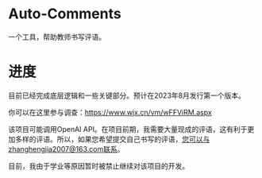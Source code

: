 # Auto-Comments
一个工具，帮助教师书写评语。


# 进度
目前已经完成底层逻辑和一些关键部分。预计在2023年8月发行第一个版本。

你可以在这里参与调查：https://www.wjx.cn/vm/wFFViRM.aspx

该项目可能调用OpenAI API。在项目前期，我需要大量现成的评语，这有利于更加多样的评语。所以，如果您希望提交自己书写的评语，您可以与zhanghengjia2007@163.com联系。

目前，我由于学业等原因暂时被禁止继续对该项目的开发。
